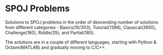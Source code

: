 # SPOJ Problems

Solutions to SPOJ problems in the order of descending number of solutions from different categories - Basics(10/303), Tutorial(1398), Classical(3950), Challenge(160), Riddle(35), and Partial(180). 

The solutions are in a couple of different languages, starting with Python & Octave(MATLAB) and gradually moving to C/C++.
